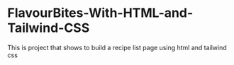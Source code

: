 # FlavourBites-With-HTML-and-Tailwind-CSS
This is project that shows to build a recipe list page using html and tailwind css
